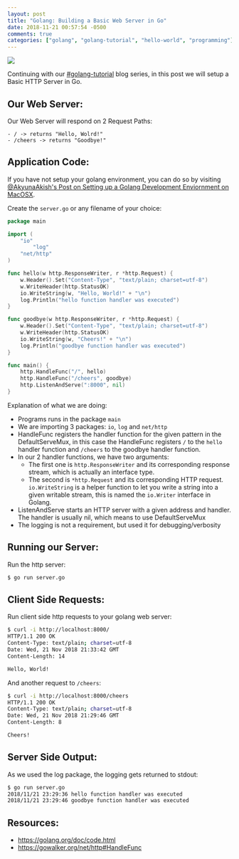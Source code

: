 ```yaml
---
layout: post
title: "Golang: Building a Basic Web Server in Go"
date: 2018-11-21 00:57:54 -0500
comments: true
categories: ["golang", "golang-tutorial", "hello-world", "programming"] 
---
```


![](https://objects.ruanbekker.com/assets/images/golang-web-server.png)

Continuing with our [#golang-tutorial](https://blog.ruanbekker.com/blog/categories/golang-tutorial/) blog series, in this post we will setup a Basic HTTP Server in Go.

## Our Web Server:

Our Web Server will respond on 2 Request Paths:

```
- / -> returns "Hello, Wolrd!"
- /cheers -> returns "Goodbye!"
```

## Application Code:

If you have not setup your golang environment, you can do so by visiting [@AkyunaAkish's Post on Setting up a Golang Development Enviornment on MacOSX](https://medium.com/@AkyunaAkish/setting-up-a-golang-development-environment-mac-os-x-d58e5a7ea24f).

Create the `server.go` or any filename of your choice:

```go
package main

import (
	"io"
        "log"
	"net/http"
)

func hello(w http.ResponseWriter, r *http.Request) {
	w.Header().Set("Content-Type", "text/plain; charset=utf-8")
	w.WriteHeader(http.StatusOK)
	io.WriteString(w, "Hello, World!" + "\n")
	log.Println("hello function handler was executed")
}

func goodbye(w http.ResponseWriter, r *http.Request) {
	w.Header().Set("Content-Type", "text/plain; charset=utf-8")
	w.WriteHeader(http.StatusOK)
	io.WriteString(w, "Cheers!" + "\n")
	log.Println("goodbye function handler was executed")
}

func main() {
	http.HandleFunc("/", hello)
	http.HandleFunc("/cheers", goodbye)
	http.ListenAndServe(":8000", nil)
}
```

Explanation of what we are doing:

- Programs runs in the package `main`
- We are importing 3 packages: `io`, `log` and `net/http`
- HandleFunc registers the handler function for the given pattern in the DefaultServeMux, in this case the HandleFunc registers `/` to the `hello` handler function and `/cheers` to the goodbye handler function.
- In our 2 handler functions, we have two arguments: 
  - The first one is `http.ResponseWriter` and its corresponding response stream, which is actually an interface type. 
  - The second is `*http.Request` and its corresponding HTTP request. `io.WriteString` is a helper function to let you write a string into a given writable stream, this is named the `io.Writer` interface in Golang. 
- ListenAndServe starts an HTTP server with a given address and handler. The handler is usually nil, which means to use DefaultServeMux
- The logging is not a requirement, but used it for debugging/verbosity

## Running our Server:

Run the http server:

```bash
$ go run server.go
```

## Client Side Requests:

Run client side http requests to your golang web server:

```bash
$ curl -i http://localhost:8000/
HTTP/1.1 200 OK
Content-Type: text/plain; charset=utf-8
Date: Wed, 21 Nov 2018 21:33:42 GMT
Content-Length: 14

Hello, World!
```

And another request to `/cheers`:

```bash
$ curl -i http://localhost:8000/cheers
HTTP/1.1 200 OK
Content-Type: text/plain; charset=utf-8
Date: Wed, 21 Nov 2018 21:29:46 GMT
Content-Length: 8

Cheers!
```

## Server Side Output:

As we used the log package, the logging gets returned to stdout:

```bash
$ go run server.go
2018/11/21 23:29:36 hello function handler was executed
2018/11/21 23:29:46 goodbye function handler was executed
```

## Resources:

- https://golang.org/doc/code.html
- https://gowalker.org/net/http#HandleFunc


